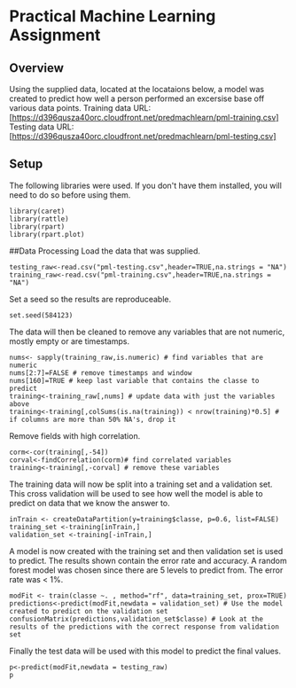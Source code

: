 Practical Machine Learning Assignment
=====================================

## Overview
Using the supplied data, located at the locataions below, a model was created to predict how well a person performed an excersise base off various data points.
Training data URL: [https://d396qusza40orc.cloudfront.net/predmachlearn/pml-training.csv]
Testing data URL: [https://d396qusza40orc.cloudfront.net/predmachlearn/pml-testing.csv]

## Setup
The following libraries were used.  If you don't have them installed, you will need to do so before using them.
```{r}
library(caret)
library(rattle)
library(rpart)
library(rpart.plot)
```

##Data Processing
Load the data that was supplied.
```{r}
testing_raw<-read.csv("pml-testing.csv",header=TRUE,na.strings = "NA")
training_raw<-read.csv("pml-training.csv",header=TRUE,na.strings = "NA")
```

Set a seed so the results are reproduceable.  
```{r}
set.seed(584123)
```

The data will then be cleaned to remove any variables that are not numeric, mostly empty or are timestamps.
```{r}
nums<- sapply(training_raw,is.numeric) # find variables that are numeric
nums[2:7]=FALSE # remove timestamps and window
nums[160]=TRUE # keep last variable that contains the classe to predict
training<-training_raw[,nums] # update data with just the variables above
training<-training[,colSums(is.na(training)) < nrow(training)*0.5] # if columns are more than 50% NA's, drop it
```

Remove fields with high correlation.
```{r}
corm<-cor(training[,-54]) 
corval<-findCorrelation(corm)# find correlated variables
training<-training[,-corval] # remove these variables
```

The training data will now be split into a training set and a validation set.  This cross validation will be used to see how well the  model is able to predict on data that we know the answer to.
```{r}
inTrain <- createDataPartition(y=training$classe, p=0.6, list=FALSE)
training_set <-training[inTrain,]
validation_set <-training[-inTrain,]
```

A model is now created with the training set and then validation set is used to predict.  The results shown contain the error rate and accuracy.  A random forest model was chosen since there are 5 levels to predict from.  The error rate was < 1%.
```{r cache=TRUE}
modFit <- train(classe ~. , method="rf", data=training_set, prox=TRUE)
predictions<-predict(modFit,newdata = validation_set) # Use the model created to predict on the validation set
confusionMatrix(predictions,validation_set$classe) # Look at the results of the predictions with the correct response from validation set
```

Finally the test data will be used with this model to predict the final values.
```{r}
p<-predict(modFit,newdata = testing_raw)
p
```